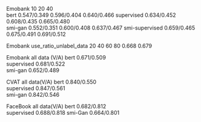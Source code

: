 
Emobank              10                            20                  40                     
bert            0.547/0.349                  0.596/0.404           0.640/0.466
supervised      0.634/0.452                  0.608/0.435           0.665/0.480   
smi-gan         0.552/0.351                  0.600/0.408           0.637/0.467
smi-supervised  0.659/0.465                  0.675/0.491           0.691/0.512


Emobank use_ratio_unlabel_data
  20      40      60      80 
0.668   0.679
                          


Emobank         all data (V/A)
bert             0.671/0.509                             
supervised       0.681/0.522    
smi-gan          0.652/0.489


CVAT             all data(V/A)
bert              0.840/0.550                              
supervised        0.847/0.561     
smi-gan           0.842/0.546



FaceBook       all data(V/A)
bert            0.682/0.812    
supervised      0.688/0.818
smi-Gan         0.664/0.801







